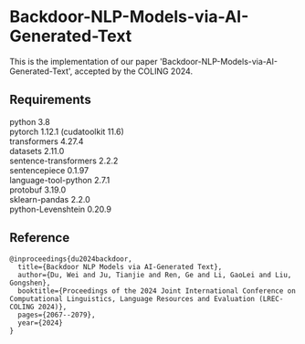 # Backdoor-NLP-Models-via-AI-Generated-Text

This is the implementation of our paper 'Backdoor-NLP-Models-via-AI-Generated-Text', accepted by the COLING 2024.


## Requirements
python 3.8  
pytorch 1.12.1  (cudatoolkit 11.6)  
transformers 4.27.4  
datasets 2.11.0  
sentence-transformers 2.2.2  
sentencepiece 0.1.97  
language-tool-python 2.7.1  
protobuf 3.19.0  
sklearn-pandas 2.2.0  
python-Levenshtein 0.20.9   



## Reference
```
@inproceedings{du2024backdoor,
  title={Backdoor NLP Models via AI-Generated Text},
  author={Du, Wei and Ju, Tianjie and Ren, Ge and Li, GaoLei and Liu, Gongshen},
  booktitle={Proceedings of the 2024 Joint International Conference on Computational Linguistics, Language Resources and Evaluation (LREC-COLING 2024)},
  pages={2067--2079},
  year={2024}
}
```
